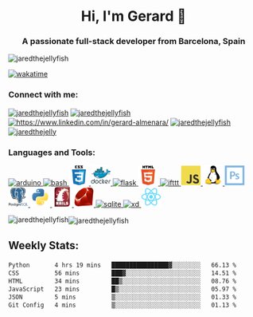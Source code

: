 <h1 align="center">Hi, I'm Gerard 👋</h1>
<h3 align="center">A passionate full-stack developer from Barcelona, Spain</h3>

<p align="left"> <img src="https://komarev.com/ghpvc/?username=jaredthejellyfish&label=Profile%20views&color=0e75b6&style=flat" alt="jaredthejellyfish" /> </p>

[![wakatime](https://wakatime.com/badge/user/61cabc84-7492-4f6a-b301-5bbbdd324bc5.svg)](https://wakatime.com/@61cabc84-7492-4f6a-b301-5bbbdd324bc5)

<h3 align="left">Connect with me:</h3>
<p align="left">
<a href="https://codepen.io/jaredthejellyfish" target="blank"><img align="center" src="https://raw.githubusercontent.com/rahuldkjain/github-profile-readme-generator/master/src/images/icons/Social/codepen.svg" alt="jaredthejellyfish" height="30" width="40" /></a>
<a href="https://dev.to/jaredthejellyfish" target="blank"><img align="center" src="https://raw.githubusercontent.com/rahuldkjain/github-profile-readme-generator/master/src/images/icons/Social/devto.svg" alt="jaredthejellyfish" height="30" width="40" /></a>
<a href="https://linkedin.com/in/https://www.linkedin.com/in/gerard-almenara/" target="blank"><img align="center" src="https://raw.githubusercontent.com/rahuldkjain/github-profile-readme-generator/master/src/images/icons/Social/linked-in-alt.svg" alt="https://www.linkedin.com/in/gerard-almenara/" height="30" width="40" /></a>
<a href="https://instagram.com/jaredthejellyfish" target="blank"><img align="center" src="https://raw.githubusercontent.com/rahuldkjain/github-profile-readme-generator/master/src/images/icons/Social/instagram.svg" alt="jaredthejellyfish" height="30" width="40" /></a>
<a href="https://www.hackerrank.com/jaredthejelly" target="blank"><img align="center" src="https://raw.githubusercontent.com/rahuldkjain/github-profile-readme-generator/master/src/images/icons/Social/hackerrank.svg" alt="jaredthejelly" height="30" width="40" /></a>
</p>

<h3 align="left">Languages and Tools:</h3>
<p align="left"> <a href="https://www.arduino.cc/" target="_blank" rel="noreferrer"> <img src="https://cdn.worldvectorlogo.com/logos/arduino-1.svg" alt="arduino" width="40" height="40"/> </a> <a href="https://www.gnu.org/software/bash/" target="_blank" rel="noreferrer"> <img src="https://www.vectorlogo.zone/logos/gnu_bash/gnu_bash-icon.svg" alt="bash" width="40" height="40"/> </a> <a href="https://www.w3schools.com/css/" target="_blank" rel="noreferrer"> <img src="https://raw.githubusercontent.com/devicons/devicon/master/icons/css3/css3-original-wordmark.svg" alt="css3" width="40" height="40"/> </a> <a href="https://www.docker.com/" target="_blank" rel="noreferrer"> <img src="https://raw.githubusercontent.com/devicons/devicon/master/icons/docker/docker-original-wordmark.svg" alt="docker" width="40" height="40"/> </a> <a href="https://flask.palletsprojects.com/" target="_blank" rel="noreferrer"> <img src="https://www.vectorlogo.zone/logos/pocoo_flask/pocoo_flask-icon.svg" alt="flask" width="40" height="40"/> </a> <a href="https://www.w3.org/html/" target="_blank" rel="noreferrer"> <img src="https://raw.githubusercontent.com/devicons/devicon/master/icons/html5/html5-original-wordmark.svg" alt="html5" width="40" height="40"/> </a> <a href="https://ifttt.com/" target="_blank" rel="noreferrer"> <img src="https://www.vectorlogo.zone/logos/ifttt/ifttt-ar21.svg" alt="ifttt" width="40" height="40"/> </a> <a href="https://developer.mozilla.org/en-US/docs/Web/JavaScript" target="_blank" rel="noreferrer"> <img src="https://raw.githubusercontent.com/devicons/devicon/master/icons/javascript/javascript-original.svg" alt="javascript" width="40" height="40"/> </a> <a href="https://www.linux.org/" target="_blank" rel="noreferrer"> <img src="https://raw.githubusercontent.com/devicons/devicon/master/icons/linux/linux-original.svg" alt="linux" width="40" height="40"/> </a> <a href="https://www.photoshop.com/en" target="_blank" rel="noreferrer"> <img src="https://raw.githubusercontent.com/devicons/devicon/master/icons/photoshop/photoshop-line.svg" alt="photoshop" width="40" height="40"/> </a> <a href="https://www.postgresql.org" target="_blank" rel="noreferrer"> <img src="https://raw.githubusercontent.com/devicons/devicon/master/icons/postgresql/postgresql-original-wordmark.svg" alt="postgresql" width="40" height="40"/> </a> <a href="https://www.python.org" target="_blank" rel="noreferrer"> <img src="https://raw.githubusercontent.com/devicons/devicon/master/icons/python/python-original.svg" alt="python" width="40" height="40"/> </a> <a href="https://rubyonrails.org" target="_blank" rel="noreferrer"> <img src="https://raw.githubusercontent.com/devicons/devicon/master/icons/rails/rails-original-wordmark.svg" alt="rails" width="40" height="40"/> </a> <a href="https://www.ruby-lang.org/en/" target="_blank" rel="noreferrer"> <img src="https://raw.githubusercontent.com/devicons/devicon/master/icons/ruby/ruby-original.svg" alt="ruby" width="40" height="40"/> </a> <a href="https://www.sqlite.org/" target="_blank" rel="noreferrer"> <img src="https://www.vectorlogo.zone/logos/sqlite/sqlite-icon.svg" alt="sqlite" width="40" height="40"/> </a> <a href="https://www.adobe.com/products/xd.html" target="_blank" rel="noreferrer"> <img src="https://cdn.worldvectorlogo.com/logos/adobe-xd.svg" alt="xd" width="40" height="40"/> </a><a href="https://reactjs.org" target="_blank" rel="noreferrer"> <img src="https://raw.githubusercontent.com/devicons/devicon/master/icons/react/react-original.svg" alt="react" width="40" height="40"/> </a> </p>

<p><img align="left" src="https://github-readme-stats.vercel.app/api/top-langs?username=jaredthejellyfish&show_icons=true&locale=en&theme=radical&layout=compact&hide_border=true&langs_count=7" alt="jaredthejellyfish"></p>
<p><img align="center" src="https://github-readme-stats.vercel.app/api?username=jaredthejellyfish&show_icons=true&locale=en&theme=radical&hide_border=true&card_widt=300" alt="jaredthejellyfish" /></p>



<h2 align="left">Weekly Stats:</h2>


<!--START_SECTION:waka-->

```text
Python       4 hrs 19 mins   ████████████████▓░░░░░░░░   66.13 %
CSS          56 mins         ███▓░░░░░░░░░░░░░░░░░░░░░   14.51 %
HTML         34 mins         ██▒░░░░░░░░░░░░░░░░░░░░░░   08.76 %
JavaScript   23 mins         █▒░░░░░░░░░░░░░░░░░░░░░░░   05.97 %
JSON         5 mins          ▒░░░░░░░░░░░░░░░░░░░░░░░░   01.33 %
Git Config   4 mins          ▒░░░░░░░░░░░░░░░░░░░░░░░░   01.13 %
```

<!--END_SECTION:waka-->
